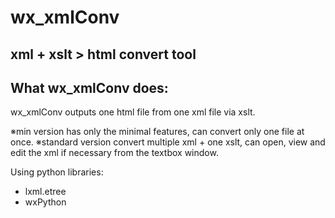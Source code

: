 # wx_xmlConv
## xml + xslt > html convert tool

## What wx_xmlConv does:
wx_xmlConv outputs one html file from one xml file via xslt.

※min version has only the minimal features, can convert only one file at once.
※standard version convert multiple xml + one xslt, can open, view and edit the xml if necessary from the textbox window. 

Using python libraries: 
- lxml.etree
- wxPython

